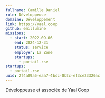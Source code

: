 ```yaml
---
fullname: Camille Daniel
role: Développeuse
domaine: Développement
link: https://yaal.coop
github: emillumine
missions:
  - start: 2022-09-06
    end: 2024-12-31
    status: service
    employer: La Zone
    startups:
      - portail-rse
startups:
  - portail-rse
uuid: 2f4a09a5-eaa7-4bdc-8b2c-ef3ce23320ac
---
```

Développeuse et associée de Yaal Coop